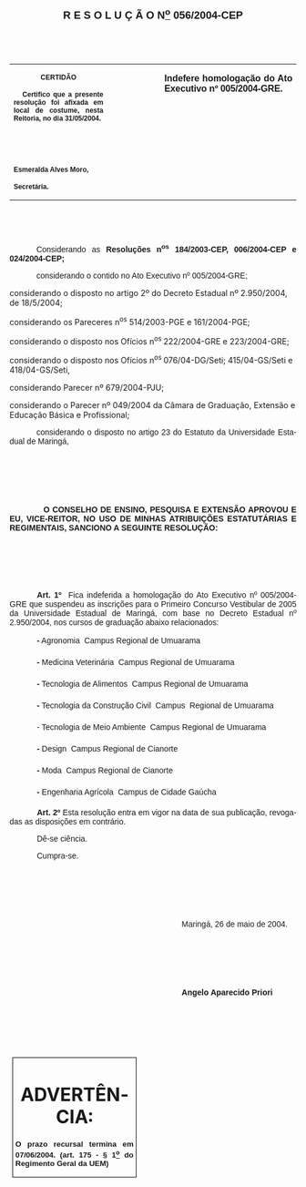 <body lang=PT-BR style='tab-interval:35.45pt'>

<div class=Section1>

<p class=MsoNormal align=center style='text-align:center'><b style='mso-bidi-font-weight:
normal'><span style='font-size:14.0pt;mso-bidi-font-size:12.0pt;font-family:
Arial;mso-bidi-font-family:"Times New Roman"'><![if !supportEmptyParas]>&nbsp;<![endif]><o:p></o:p></span></b></p>

<p class=MsoNormal align=center style='text-align:center'><b style='mso-bidi-font-weight:
normal'><span style='font-size:14.0pt;mso-bidi-font-size:12.0pt;font-family:
Arial;mso-bidi-font-family:"Times New Roman"'>R E S O L U Ç Ã O N<u><sup>o</sup></u>
056/2004-CEP<o:p></o:p></span></b></p>

<p class=MsoNormal align=center style='text-align:center'><span
style='font-size:10.0pt;mso-bidi-font-size:12.0pt;font-family:Arial;mso-bidi-font-family:
"Times New Roman"'>&nbsp;<o:p></o:p></span></p>

<p class=MsoNormal align=center style='text-align:center'><span
style='font-size:10.0pt;mso-bidi-font-size:12.0pt;font-family:Arial;mso-bidi-font-family:
"Times New Roman"'>&nbsp;<o:p></o:p></span></p>

<table border=0 cellspacing=0 cellpadding=0 style='border-collapse:collapse;
 mso-padding-alt:0cm 5.4pt 0cm 5.4pt'>
 <tr>
  <td width=196 valign=top style='width:147.15pt;padding:0cm 5.4pt 0cm 5.4pt'>
  <p class=MsoNormal align=center style='text-align:center'><b
  style='mso-bidi-font-weight:normal'><span style='font-size:9.0pt;mso-bidi-font-size:
  12.0pt;font-family:Arial;mso-bidi-font-family:"Times New Roman"'>CERTIDÃO<o:p></o:p></span></b></p>
  <p class=MsoNormal style='text-align:justify'><b style='mso-bidi-font-weight:
  normal'><span style='font-size:9.0pt;mso-bidi-font-size:12.0pt;font-family:
  Arial;mso-bidi-font-family:"Times New Roman"'><span style="mso-spacerun:
  yes">   </span>Certifico que a presente resolução foi afixada em local de
  costume, nesta Reitoria, no dia 31/05/2004.<o:p></o:p></span></b></p>
  <p class=MsoNormal style='text-align:justify'><b style='mso-bidi-font-weight:
  normal'><span style='font-size:9.0pt;mso-bidi-font-size:12.0pt;font-family:
  Arial;mso-bidi-font-family:"Times New Roman"'>&nbsp;<o:p></o:p></span></b></p>
  <p class=MsoNormal style='text-align:justify'><b style='mso-bidi-font-weight:
  normal'><span style='font-size:9.0pt;mso-bidi-font-size:12.0pt;font-family:
  Arial;mso-bidi-font-family:"Times New Roman"'>&nbsp;<o:p></o:p></span></b></p>
  <p class=MsoNormal style='mso-pagination:none;layout-grid-mode:char'><b
  style='mso-bidi-font-weight:normal'><span style='font-size:9.0pt;mso-bidi-font-size:
  12.0pt;font-family:Arial;mso-bidi-font-family:"Times New Roman"'>Esmeralda
  Alves Moro,<o:p></o:p></span></b></p>
  <p class=MsoNormal><b style='mso-bidi-font-weight:normal'><span
  style='font-size:9.0pt;mso-bidi-font-size:12.0pt;font-family:Arial;
  mso-bidi-font-family:"Times New Roman";layout-grid-mode:line'>Secretária.</span></b><b
  style='mso-bidi-font-weight:normal'><span style='font-size:9.0pt;mso-bidi-font-size:
  12.0pt;font-family:Arial;mso-bidi-font-family:"Times New Roman"'><o:p></o:p></span></b></p>
  </td>
  <td width=111 valign=top style='width:83.25pt;padding:0cm 5.4pt 0cm 5.4pt'>
  <p class=MsoNormal style='margin-right:-5.4pt'>&nbsp;<span style='font-size:
  11.0pt;mso-bidi-font-size:12.0pt;font-family:Arial;mso-bidi-font-family:"Times New Roman"'><o:p></o:p></span></p>
  </td>
  <td width=288 valign=top style='width:216.0pt;padding:0cm 5.4pt 0cm 5.4pt'>
  <p class=MsoNormal style='text-align:justify'><b style='mso-bidi-font-weight:
  normal'><span style='font-family:Arial;mso-bidi-font-family:"Times New Roman";
  letter-spacing:-.1pt'>Indefere homologação do Ato Executivo nº 005/2004-GRE.<o:p></o:p></span></b></p>
  </td>
 </tr>
</table>

<p class=BodyText21><span style='font-size:10.0pt;font-family:Arial;mso-bidi-font-family:
"Times New Roman"'>&nbsp;<o:p></o:p></span></p>

<p class=BodyText21><span style='font-size:10.0pt;font-family:Arial;mso-bidi-font-family:
"Times New Roman"'>&nbsp;<o:p></o:p></span></p>

<p class=MsoNormal style='text-align:justify;text-indent:35.4pt'><span
style='font-family:Arial;mso-bidi-font-family:"Times New Roman"'>Considerando
as <b style='mso-bidi-font-weight:normal'>Resoluções n<sup>os</sup>
184/2003-CEP, 006/2004-CEP e 024/2004-CEP;</b><o:p></o:p></span></p>

<p class=MsoNormal style='text-align:justify;text-indent:35.4pt'><span
style='font-family:Arial;mso-bidi-font-family:"Times New Roman"'>considerando o
contido no Ato Executivo nº 005/2004-GRE;<o:p></o:p></span></p>

<p class=MsoBodyTextIndent2>considerando o disposto no artigo 2º do Decreto
Estadual nº 2.950/2004, de 18/5/2004;</p>

<p class=MsoBodyTextIndent2>considerando os Pareceres n<sup>os</sup> 514/2003-PGE
e 161/2004-PGE;</p>

<p class=MsoBodyTextIndent2>considerando o disposto nos Ofícios n<sup>os </sup>222/2004-GRE
e 223/2004-GRE;</p>

<p class=MsoBodyTextIndent2>considerando o disposto nos Ofícios n<sup>os </sup>076/04-DG/Seti;
415/04-GS/Seti e 418/04-GS/Seti, </p>

<p class=MsoBodyTextIndent2>considerando Parecer nº 679/2004-PJU;</p>

<p class=MsoBodyTextIndent2>considerando o Parecer nº 049/2004 da Câmara de
Graduação, Extensão e Educação Básica e Profissional;</p>

<p class=MsoNormal style='text-align:justify;text-indent:35.45pt'><span
style='font-family:Arial;mso-bidi-font-family:"Times New Roman"'>considerando o
disposto no artigo 23 do Estatuto da Universidade Estadual de Maringá,<o:p></o:p></span></p>

<p class=BodyText21 style='text-indent:35.45pt;mso-pagination:none'><b
style='mso-bidi-font-weight:normal'><span style='font-family:Arial;mso-bidi-font-family:
"Times New Roman";layout-grid-mode:line'><![if !supportEmptyParas]>&nbsp;<![endif]><o:p></o:p></span></b></p>

<p class=BodyText21 style='text-indent:35.45pt;mso-pagination:none'><b
style='mso-bidi-font-weight:normal'><span style='font-family:Arial;mso-bidi-font-family:
"Times New Roman";layout-grid-mode:line'><![if !supportEmptyParas]>&nbsp;<![endif]><o:p></o:p></span></b></p>

<p class=BodyText21 style='text-indent:35.45pt;mso-pagination:none'><b
style='mso-bidi-font-weight:normal'><span style='font-family:Arial;mso-bidi-font-family:
"Times New Roman";layout-grid-mode:line'><![if !supportEmptyParas]>&nbsp;<![endif]><o:p></o:p></span></b></p>

<p class=MsoBodyTextIndent style='text-align:justify;text-indent:0cm;
line-height:normal'><span style='font-family:Arial;mso-bidi-font-family:"Times New Roman"'><span
style='mso-tab-count:1'>            </span><b style='mso-bidi-font-weight:normal'>O
CONSELHO DE ENSINO, PESQUISA E EXTENSÃO APROVOU E EU, VICE-REITOR, NO USO DE
MINHAS ATRIBUIÇÕES ESTATUTÁRIAS E REGIMENTAIS, SANCIONO A SEGUINTE RESOLUÇÃO:<o:p></o:p></b></span></p>

<p class=BodyText21 style='mso-pagination:none'><span style='font-family:Arial;
mso-bidi-font-family:"Times New Roman";layout-grid-mode:line'><![if !supportEmptyParas]>&nbsp;<![endif]><o:p></o:p></span></p>

<p class=DefinitionTerm><span style='font-size:10.0pt;font-family:Arial;
mso-bidi-font-family:"Times New Roman"'>&nbsp;<o:p></o:p></span></p>

<p class=MsoNormal style='text-align:justify'><b style='mso-bidi-font-weight:
normal'><span style='font-size:10.0pt;mso-bidi-font-size:12.0pt;font-family:
Arial;mso-bidi-font-family:"Times New Roman"'>&nbsp;<o:p></o:p></span></b></p>

<p class=MsoNormal style='text-align:justify;text-indent:36.0pt'><b
style='mso-bidi-font-weight:normal'><span style='font-family:Arial;mso-bidi-font-family:
"Times New Roman"'>Art. 1º</span></b><span style='font-family:Arial;mso-bidi-font-family:
"Times New Roman"'><span style="mso-spacerun: yes">  </span>Fica indeferida a
homologação do Ato Executivo nº 005/2004-GRE que suspendeu as inscrições para o
Primeiro Concurso Vestibular de 2005 da Universidade Estadual de Maringá, com
base no Decreto Estadual nº 2.950/2004, nos cursos de graduação abaixo
relacionados:<o:p></o:p></span></p>

<p class=MsoNormal style='text-align:justify;text-indent:36.0pt'><b
style='mso-bidi-font-weight:normal'><span style='font-family:Arial;mso-bidi-font-family:
"Times New Roman"'>-</span></b><span style='font-family:Arial;mso-bidi-font-family:
"Times New Roman"'> Agronomia  Campus Regional de Umuarama<o:p></o:p></span></p>

<p class=MsoNormal style='text-align:justify;text-indent:36.0pt'><b
style='mso-bidi-font-weight:normal'><span style='font-family:Arial;mso-bidi-font-family:
"Times New Roman"'>-</span></b><span style='font-family:Arial;mso-bidi-font-family:
"Times New Roman"'> Medicina Veterinária  Campus Regional de Umuarama<o:p></o:p></span></p>

<p class=MsoNormal style='text-align:justify;text-indent:36.0pt'><b
style='mso-bidi-font-weight:normal'><span style='font-family:Arial;mso-bidi-font-family:
"Times New Roman"'>-</span></b><span style='font-family:Arial;mso-bidi-font-family:
"Times New Roman"'> Tecnologia de Alimentos  Campus Regional de Umuarama<o:p></o:p></span></p>

<p class=MsoNormal style='text-align:justify;text-indent:36.0pt'><b
style='mso-bidi-font-weight:normal'><span style='font-family:Arial;mso-bidi-font-family:
"Times New Roman"'>-</span></b><span style='font-family:Arial;mso-bidi-font-family:
"Times New Roman"'> Tecnologia da Construção Civil  Campus<span
style="mso-spacerun: yes">  </span>Regional de Umuarama<o:p></o:p></span></p>

<p class=MsoNormal style='text-align:justify;text-indent:36.0pt'><span
style='font-family:Arial;mso-bidi-font-family:"Times New Roman"'>- Tecnologia
de Meio Ambiente  Campus Regional de Umuarama<o:p></o:p></span></p>

<p class=MsoNormal style='text-align:justify;text-indent:36.0pt'><b
style='mso-bidi-font-weight:normal'><span style='font-family:Arial;mso-bidi-font-family:
"Times New Roman"'>-</span></b><span style='font-family:Arial;mso-bidi-font-family:
"Times New Roman"'> Design  Campus Regional de Cianorte<o:p></o:p></span></p>

<p class=MsoNormal style='text-align:justify;text-indent:36.0pt'><b
style='mso-bidi-font-weight:normal'><span style='font-family:Arial;mso-bidi-font-family:
"Times New Roman"'>-</span></b><span style='font-family:Arial;mso-bidi-font-family:
"Times New Roman"'> Moda  Campus Regional de Cianorte<o:p></o:p></span></p>

<p class=MsoNormal style='text-align:justify;text-indent:36.0pt'><b
style='mso-bidi-font-weight:normal'><span style='font-family:Arial;mso-bidi-font-family:
"Times New Roman"'>-</span></b><span style='font-family:Arial;mso-bidi-font-family:
"Times New Roman"'> Engenharia Agrícola  Campus de Cidade Gaúcha<o:p></o:p></span></p>

<p class=MsoNormal style='text-align:justify;text-indent:36.0pt'><b
style='mso-bidi-font-weight:normal'><span style='font-family:Arial;mso-bidi-font-family:
"Times New Roman"'>Art. 2º</span></b><span style='font-family:Arial;mso-bidi-font-family:
"Times New Roman"'> Esta resolução entra em vigor na data de sua publicação,
revogadas as disposições em contrário.<o:p></o:p></span></p>

<p class=MsoNormal style='text-align:justify;text-indent:36.0pt'><span
style='font-family:Arial;mso-bidi-font-family:"Times New Roman"'>Dê-se ciência.<o:p></o:p></span></p>

<p class=MsoNormal style='text-align:justify;text-indent:36.0pt;tab-stops:308.25pt'><span
style='font-family:Arial;mso-bidi-font-family:"Times New Roman"'>Cumpra-se.<span
style='mso-tab-count:1'>                                                                      </span><o:p></o:p></span></p>

<p class=MsoNormal style='text-align:justify;text-indent:8.0cm'><span
style='font-family:Arial;mso-bidi-font-family:"Times New Roman"'>&nbsp;<o:p></o:p></span></p>

<p class=MsoNormal style='text-align:justify;text-indent:8.0cm'><span
style='font-family:Arial;mso-bidi-font-family:"Times New Roman"'><![if !supportEmptyParas]>&nbsp;<![endif]><o:p></o:p></span></p>

<p class=MsoNormal style='text-align:justify;text-indent:8.0cm'><span
style='font-family:Arial;mso-bidi-font-family:"Times New Roman"'><![if !supportEmptyParas]>&nbsp;<![endif]><o:p></o:p></span></p>

<p class=MsoNormal style='text-align:justify;text-indent:8.0cm'><span
style='font-family:Arial;mso-bidi-font-family:"Times New Roman"'>Maringá, 26 de
maio de 2004.<o:p></o:p></span></p>

<p class=MsoNormal style='text-align:justify;text-indent:241.0pt'><span
style='font-family:Arial;mso-bidi-font-family:"Times New Roman"'>&nbsp;<o:p></o:p></span></p>

<p class=MsoNormal style='text-align:justify;text-indent:241.0pt;tab-stops:
234.0pt 279.0pt'><span style='font-family:Arial;mso-bidi-font-family:"Times New Roman"'><![if !supportEmptyParas]>&nbsp;<![endif]><o:p></o:p></span></p>

<p class=MsoNormal style='text-align:justify;text-indent:241.0pt;tab-stops:
234.0pt 279.0pt'><span style='font-family:Arial;mso-bidi-font-family:"Times New Roman"'>&nbsp;<o:p></o:p></span></p>

<p class=MsoNormal style='text-align:justify;text-indent:8.0cm'><b
style='mso-bidi-font-weight:normal'><span style='font-family:Arial;mso-bidi-font-family:
"Times New Roman"'>Angelo Aparecido Priori<o:p></o:p></span></b></p>

<p class=MsoNormal style='text-align:justify;text-indent:8.0cm'><b
style='mso-bidi-font-weight:normal'><span style='font-family:Arial;mso-bidi-font-family:
"Times New Roman"'><![if !supportEmptyParas]>&nbsp;<![endif]><o:p></o:p></span></b></p>

<p class=MsoNormal style='text-align:justify;text-indent:8.0cm'><b
style='mso-bidi-font-weight:normal'><span style='font-family:Arial;mso-bidi-font-family:
"Times New Roman"'><![if !supportEmptyParas]>&nbsp;<![endif]><o:p></o:p></span></b></p>

<p class=MsoNormal style='text-align:justify;text-indent:8.0cm'><b
style='mso-bidi-font-weight:normal'><span style='font-family:Arial;mso-bidi-font-family:
"Times New Roman"'><![if !supportEmptyParas]>&nbsp;<![endif]><o:p></o:p></span></b></p>

<table border=1 cellspacing=0 cellpadding=0 style='margin-left:3.5pt;
 border-collapse:collapse;border:none;mso-border-alt:solid windowtext .5pt;
 mso-padding-alt:0cm 3.5pt 0cm 3.5pt'>
 <tr>
  <td width=207 valign=top style='width:155.6pt;border:solid windowtext .5pt;
  padding:0cm 3.5pt 0cm 3.5pt'>
  <h1 align=center style='text-align:center'>ADVERTÊNCIA:<span
  style='mso-fareast-font-family:"Arial Unicode MS"'><o:p></o:p></span></h1>
  <p class=MsoNormal style='text-align:justify'><b style='mso-bidi-font-weight:
  normal'><span style='font-size:10.0pt;mso-bidi-font-size:12.0pt;font-family:
  Arial;mso-bidi-font-family:"Times New Roman"'>O prazo recursal termina em 07/06/2004.
  (art. 175 - § 1<u><sup>o</sup></u> do Regimento Geral da UEM)</span></b><span
  style='font-size:10.0pt;mso-bidi-font-size:12.0pt;font-family:Arial;
  mso-bidi-font-family:"Times New Roman"'><o:p></o:p></span></p>
  </td>
 </tr>
</table>

<p class=MsoNormal style='text-align:justify;text-indent:35.45pt'><b
style='mso-bidi-font-weight:normal'><span style='font-family:Arial;mso-bidi-font-family:
"Times New Roman"'><![if !supportEmptyParas]>&nbsp;<![endif]><o:p></o:p></span></b></p>

<p class=MsoNormal style='text-align:justify;text-indent:35.45pt'><span
style='font-family:Arial;mso-bidi-font-family:"Times New Roman"'><![if !supportEmptyParas]>&nbsp;<![endif]><o:p></o:p></span></p>

</div>

</body>

